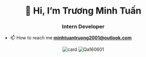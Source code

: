 <h1 align="center">👋 Hi, I’m Trương Minh Tuấn</h1>
<h3 align="center">Intern Developer</h3>

- 📫 How to reach me **minhtuantruong2001@outlook.com**

<p align="center">
    <img src="https://github-readme-stats.vercel.app/api?username=Mt20102001&show_icons=true&theme=radical"
        alt="card"/>
    <img src="https://github-readme-stats.vercel.app/api/top-langs?username=Mt20102001&show_icons=true&locale=en&layout=compact&langs_count=8&count_private=true"
        alt="Qa160601"/>
    <!-- <img src="https://github-readme-stats.vercel.app/api/wakatime?username=Mt20102001"
        alt="wakatime stats" /> -->
</p>

<!-- <h3 align="left">Support:</h3>
<p><a href="https://www.buymeacoffee.com/MinhTuan"> <img align="left"
            src="https://cdn.buymeacoffee.com/buttons/v2/default-yellow.png" height="50" width="210"
            alt="Qa160601" /></a></p><br><br>
 -->
